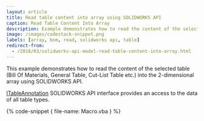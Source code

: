 ```yaml
---
layout: article
title: Read table content into array using SOLIDWORKS API
caption: Read Table Content Into Array
description: Example demonstrates how to read the content of the selected table (Bill Of Materials, General Table, Cut-List Table etc.) into the 2-dimensional array
image: /images/codestack-snippet.png
labels: [array, bom, read, solidworks api, table]
redirect-from:
  - /2018/03/solidworks-api-model-read-table-content-into-array.html
---
```

This example demonstrates how to read the content of the selected table (Bill Of Materials, General Table, Cut-List Table etc.) into the 2-dimensional array using SOLIDWORKS API.

[ITableAnnotation](http://help.solidworks.com/2018/english/api/sldworksapi/SolidWorks.Interop.sldworks~SolidWorks.Interop.sldworks.ITableAnnotation.html) SOLIDWORKS API interface provides an access to the data of all table types.

{% code-snippet { file-name: Macro.vba } %}